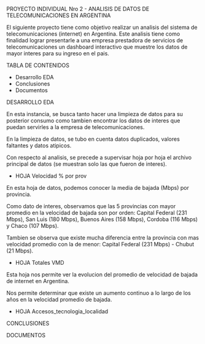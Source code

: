 PROYECTO INDIVIDUAL Nro 2 - ANALISIS DE DATOS DE TELECOMUNICACIONES EN ARGENTINA

El siguiente proyecto tiene como objetivo realizar un analisis del sistema de telecomunicaciones (internet) en Argentina. Este analisis tiene como finalidad lograr presentarle a una empresa prestadora de servicios de telecomunicaciones un dashboard interactivo que muestre los datos de mayor interes para su ingreso en el pais.


TABLA DE CONTENIDOS

- Desarrollo EDA
- Conclusiones
- Documentos


DESARROLLO EDA

En esta instancia, se busca tanto hacer una limpieza de datos para su posterior consumo como tambien encontrar los datos de interes que puedan servirles a la empresa de telecomunicaciones. 

En la limpieza de datos, se tubo en cuenta datos duplicados, valores faltantes y datos atipicos. 

Con respecto al analisis, se precede a supervisar hoja por hoja el archivo principal de datos (se muestran solo las que fueron de interes).

- HOJA Velocidad % por prov

En esta hoja de datos, podemos conocer la media de bajada (Mbps) por provincia.

Como dato de interes, observamos que las 5 provincias con mayor promedio en la velocidad de bajada son por orden: Capital Federal (231 Mbps), San Luis (180 Mbps), Buenos Aires (158 Mbps), Cordoba (116 Mbps) y Chaco (107 Mbps).

Tambien se observa que existe mucha diferencia entre la provincia con mas velocidad promedio con la de menor: Capital Federal (231 Mbps) - Chubut (21 Mbps).


- HOJA Totales VMD

Esta hoja nos permite ver la evolucion del promedio de velocidad de bajada de internet en Argentina.

Nos permite determinar que existe un aumento continuo a lo largo de los años en la velocidad promedio de bajada.

- HOJA Accesos_tecnologia_localidad




CONCLUSIONES


DOCUMENTOS

